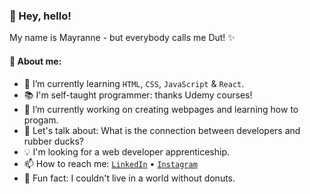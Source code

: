 <h3>👋 Hey, hello!</h3>
My name is Mayranne - but everybody calls me Dut! ✨  



<h4>💖 About me:</h4>

- 🌱 I’m currently learning `HTML`, `CSS`, `JavaScript` & `React`.  
- 📚 I'm self-taught programmer: thanks Udemy courses!  
- 🔭 I’m currently working on creating webpages and learning how to progam.  
- 💬 Let's talk about: What is the connection between developers and rubber ducks?
- 💡 I'm looking for a web developer apprenticeship.  
- 📫 How to reach me: <a href="https://www.linkedin.com/in/mayranne/">` LinkedIn `</a> • <a href="https://www.instagram.com/mayranne/">` Instagram `</a>  
- 🍩 Fun fact: I couldn't live in a world without donuts.  


<!--
Here are some ideas to get you started:
- ⚙️ I use daily: .html, .css, .psd 
- 🔭 I’m currently working on ...
- 🌱 I’m currently learning ...
- 👯 I’m looking to collaborate on ...
- 🤔 I’m looking for help with ...
- 💬 Ask me about ...
- 📫 How to reach me: ...
- 😄 Pronouns: ...
- ⚡ Fun fact: ...
-->

